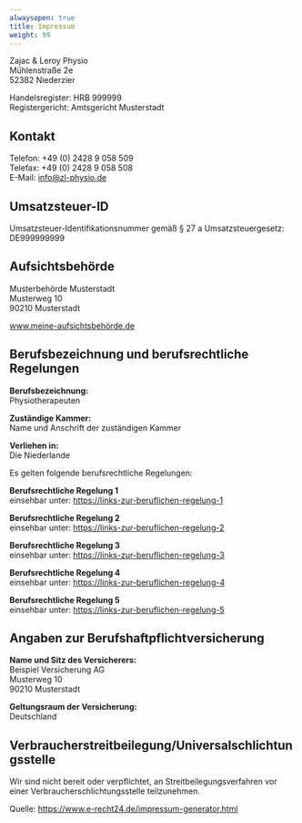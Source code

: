 ```yaml
---
alwaysopen: true
title: Impressum
weight: 99
---
```


Zajac & Leroy Physio\
Mühlenstraße 2e\
52382 Niederzier

Handelsregister: HRB 999999\
Registergericht: Amtsgericht Musterstadt

## Kontakt

Telefon: +49 (0) 2428 9 058 509\
Telefax: +49 (0) 2428 9 058 508\
E-Mail: info@zl-physio.de

## Umsatzsteuer-ID

Umsatzsteuer-Identifikationsnummer gemäß §  27 a Umsatzsteuergesetz:\
DE999999999

## Aufsichtsbehörde

Musterbehörde Musterstadt\
Musterweg 10\
90210 Musterstadt

<a href="https://www.meine-aufsichtsbehörde.de/" target="_blank" rel="noopener noreferrer">www.meine-aufsichtsbehörde.de</a>

## Berufsbezeichnung und berufsrechtliche Regelungen

**Berufsbezeichnung:**\
Physiotherapeuten

**Zuständige Kammer:**\
Name und Anschrift der zuständigen Kammer

**Verliehen in:**\
Die Niederlande

Es gelten folgende berufsrechtliche Regelungen:

**Berufsrechtliche Regelung 1**\
einsehbar unter: <a href="https://links-zur-beruflichen-regelung-1" target="_blank" rel="noopener noreferrer">https://links-zur-beruflichen-regelung-1</a>

**Berufsrechtliche Regelung 2**\
einsehbar unter: <a href="https://links-zur-beruflichen-regelung-2" target="_blank" rel="noopener noreferrer">https://links-zur-beruflichen-regelung-2</a>

**Berufsrechtliche Regelung 3**\
einsehbar unter: <a href="https://links-zur-beruflichen-regelung-3" target="_blank" rel="noopener noreferrer">https://links-zur-beruflichen-regelung-3</a>

**Berufsrechtliche Regelung 4**\
einsehbar unter: <a href="https://links-zur-beruflichen-regelung-4" target="_blank" rel="noopener noreferrer">https://links-zur-beruflichen-regelung-4</a>

**Berufsrechtliche Regelung 5**\
einsehbar unter: <a href="https://links-zur-beruflichen-regelung-5" target="_blank" rel="noopener noreferrer">https://links-zur-beruflichen-regelung-5</a>

## Angaben zur Berufshaftpflichtversicherung

**Name und Sitz des Versicherers:**\
Beispiel Versicherung AG\
Musterweg 10\
90210 Musterstadt

**Geltungsraum der Versicherung:**\
Deutschland

## Verbraucherstreitbeilegung/Universalschlichtungsstelle

Wir sind nicht bereit oder verpflichtet, an Streitbeilegungsverfahren vor einer Verbraucherschlichtungsstelle teilzunehmen.

Quelle: <a href="https://www.e-recht24.de/impressum-generator.html" target="_blank" rel="noopener noreferrer">https://www.e-recht24.de/impressum-generator.html</a>
